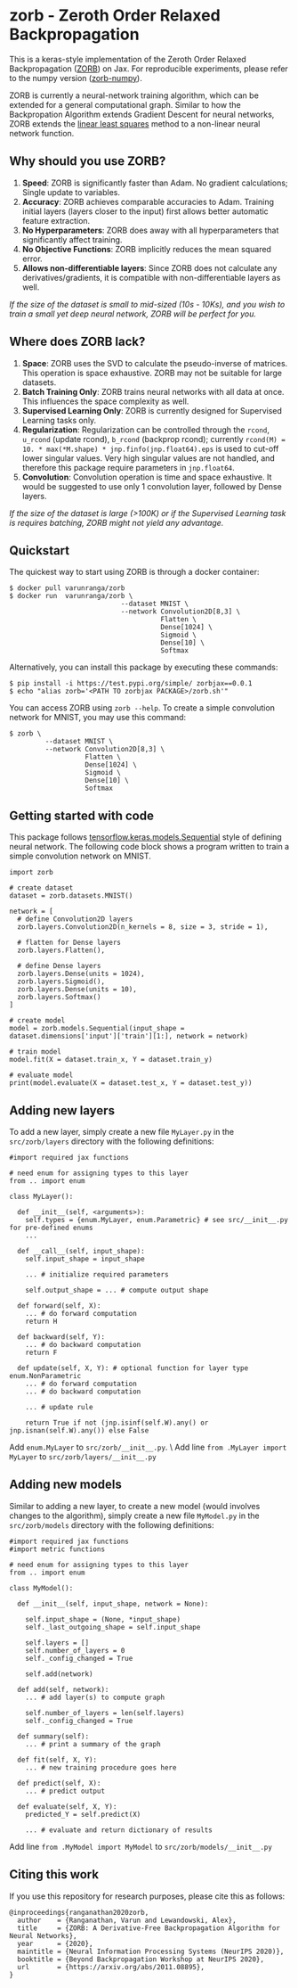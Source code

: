 # zorb - Zeroth Order Relaxed Backpropagation

This is a keras-style implementation of the Zeroth Order Relaxed Backpropagation ([ZORB](arxiv.org/abs/2011.08895)) on Jax. For reproducible experiments, please refer to the numpy version ([zorb-numpy](https://github.com/varunranga/zorb-numpy)).

ZORB is currently a neural-network training algorithm, which can be extended for a general computational graph.
Similar to how the Backpropation Algorithm extends Gradient Descent for neural networks, ZORB extends the [linear least squares](https://en.wikipedia.org/wiki/Linear_least_squares) method to a non-linear neural network function. 

## Why should you use ZORB?


1.   **Speed**: ZORB is significantly faster than Adam. No gradient calculations; Single update to variables.
2.   **Accuracy**: ZORB achieves comparable accuracies to Adam. Training initial layers (layers closer to the input) first allows better automatic feature extraction.
3.   **No Hyperparameters**: ZORB does away with all hyperparameters that significantly affect training.
4.   **No Objective Functions**: ZORB implicitly reduces the mean squared error.
5.   **Allows non-differentiable layers**: Since ZORB does not calculate any derivatives/gradients, it is compatible with non-differentiable layers as well.

*If the size of the dataset is small to mid-sized (10s - 10Ks), and you wish to train a small yet deep neural network, ZORB will be perfect for you.*

## Where does ZORB lack?

1.   **Space**: ZORB uses the SVD to calculate the pseudo-inverse of matrices. This operation is space exhaustive. ZORB may not be suitable for large datasets.
2.   **Batch Training Only**: ZORB trains neural networks with all data at once. This influences the space complexity as well.
3.   **Supervised Learning Only**: ZORB is currently designed for Supervised Learning tasks only.
4.   **Regularization**: Regularization can be controlled through the ```rcond```, ```u_rcond``` (update rcond), ```b_rcond``` (backprop rcond); currently ```rcond(M) = 10. * max(*M.shape) * jnp.finfo(jnp.float64).eps``` is used to cut-off lower singular values. Very high singular values are not handled, and therefore this package require parameters in ```jnp.float64```.
5.   **Convolution**: Convolution operation is time and space exhaustive. It would be suggested to use only 1 convolution layer, followed by Dense layers.

*If the size of the dataset is large (>100K) or if the Supervised Learning task is requires batching, ZORB might not yield any advantage.*

## Quickstart

The quickest way to start using ZORB is through a docker container:

```
$ docker pull varunranga/zorb
$ docker run  varunranga/zorb \
                      		--dataset MNIST \
                      		--network Convolution2D[8,3] \
                               		  Flatten \
                                	  Dense[1024] \
                                	  Sigmoid \ 
                                	  Dense[10] \
                                	  Softmax
```

Alternatively, you can install this package by executing these commands:

```
$ pip install -i https://test.pypi.org/simple/ zorbjax==0.0.1
$ echo "alias zorb='<PATH TO zorbjax PACKAGE>/zorb.sh'"
```

You can access ZORB using ```zorb --help```. To create a simple convolution network for MNIST, you may use this command:
```
$ zorb \
         --dataset MNIST \
         --network Convolution2D[8,3] \
                   Flatten \
                   Dense[1024] \
                   Sigmoid \ 
                   Dense[10] \ 
                   Softmax
```

## Getting started with code

This package follows [tensorflow.keras.models.Sequential](https://keras.io/guides/sequential_model/) style of defining neural network. The following code block shows a program written to train a simple convolution network on MNIST.

```
import zorb

# create dataset
dataset = zorb.datasets.MNIST()

network = [
  # define Convolution2D layers
  zorb.layers.Convolution2D(n_kernels = 8, size = 3, stride = 1),

  # flatten for Dense layers
  zorb.layers.Flatten(),

  # define Dense layers
  zorb.layers.Dense(units = 1024), 
  zorb.layers.Sigmoid(),
  zorb.layers.Dense(units = 10), 
  zorb.layers.Softmax()
]

# create model
model = zorb.models.Sequential(input_shape = dataset.dimensions['input']['train'][1:], network = network)

# train model
model.fit(X = dataset.train_x, Y = dataset.train_y)

# evaluate model
print(model.evaluate(X = dataset.test_x, Y = dataset.test_y))
```

## Adding new layers

To add a new layer, simply create a new file ```MyLayer.py``` in the ```src/zorb/layers``` directory with the following definitions:

```
#import required jax functions

# need enum for assigning types to this layer
from .. import enum

class MyLayer():

  def __init__(self, <arguments>):
    self.types = {enum.MyLayer, enum.Parametric} # see src/__init__.py for pre-defined enums
    ...

  def __call__(self, input_shape):
    self.input_shape = input_shape
   
    ... # initialize required parameters
    
    self.output_shape = ... # compute output shape

  def forward(self, X):
    ... # do forward computation
    return H
  
  def backward(self, Y):
    ... # do backward computation
    return F
  
  def update(self, X, Y): # optional function for layer type enum.NonParametric
    ... # do forward computation
    ... # do backward computation

    ... # update rule

    return True if not (jnp.isinf(self.W).any() or jnp.isnan(self.W).any()) else False
```

Add ```enum.MyLayer``` to ```src/zorb/__init__.py```. \\
Add line ```from .MyLayer import MyLayer``` to ```src/zorb/layers/__init__.py```

## Adding new models

Similar to adding a new layer, to create a new model (would involves changes to the algorithm), simply create a new file ```MyModel.py``` in the ```src/zorb/models``` directory with the following definitions:

```
#import required jax functions
#import metric functions

# need enum for assigning types to this layer
from .. import enum

class MyModel():

  def __init__(self, input_shape, network = None):
		
    self.input_shape = (None, *input_shape)
    self._last_outgoing_shape = self.input_shape

    self.layers = []
    self.number_of_layers = 0
    self._config_changed = True

    self.add(network)

  def add(self, network):
    ... # add layer(s) to compute graph

    self.number_of_layers = len(self.layers)
    self._config_changed = True

  def summary(self):
    ... # print a summary of the graph
  
  def fit(self, X, Y):
    ... # new training procedure goes here
  
  def predict(self, X):
    ... # predict output
  
  def evaluate(self, X, Y):
    predicted_Y = self.predict(X)

    ... # evaluate and return dictionary of results
```

Add line ```from .MyModel import MyModel``` to ```src/zorb/models/__init__.py```

## Citing this work

If you use this repository for research purposes, please cite this as follows:

```
@inproceedings{ranganathan2020zorb,
  author    = {Ranganathan, Varun and Lewandowski, Alex},
  title     = {ZORB: A Derivative-Free Backpropagation Algorithm for Neural Networks},
  year      = {2020},
  maintitle = {Neural Information Processing Systems (NeurIPS 2020)},
  booktitle = {Beyond Backpropagation Workshop at NeurIPS 2020},
  url       = {https://arxiv.org/abs/2011.08895},
}
```
